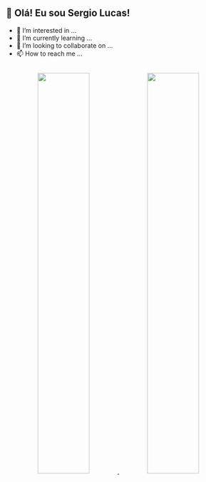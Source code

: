 
## 👋 Olá! Eu sou Sergio Lucas!
- 👀 I’m interested in ...
- 🌱 I’m currently learning ...
- 💞️ I’m looking to collaborate on ...
- 📫 How to reach me ...
##
<div align="center">
  <a href="https://github.com/osergiolucas">
  <img height="48%" src="https://github-readme-stats.vercel.app/api?username=osergiolucas&show_icons=true&theme=midnight-purple&include_all_commits=true&count_private=true"/>
  <img height="48%" src="https://github-readme-stats.vercel.app/api/top-langs/?username=osergiolucas&layout=compact&langs_count=7&theme=midnight-purple"/>
  
</div>
